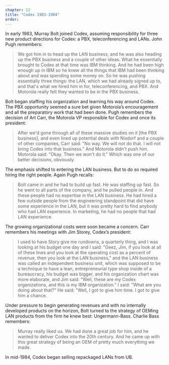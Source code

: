 ```yaml
---
chapter: 12
title: "Codex 1983-1984"
order: 
---
```


In early 1983, Murray Bolt joined Codex, assuming responsibility for three new product directions for Codex: a PBX, teleconferencing and LANs. John Pugh remembers:

>We got him in to head up the LAN business, and he was also heading up the PBX business and a couple of other ideas. What he essentially brought to Codex at that time was IBM thinking. And he had been high enough up in IBM so he knew all the things that IBM had been thinking about and was spending some money on. So he was pushing essentially three things: the LAN, which we had already signed up to, and that's what we hired him in for, teleconferencing, and PBX. And Motorola really felt they wanted to be in the PBX business.

Bolt began staffing his organization and learning his way around Codex. The PBX opportunity seemed a sure bet given Motorola’s encouragement and all the preparatory work that had been done. Pugh remembers the decision of Art Carr, the Motorola VP responsible for Codex and once its president:

>After we'd gone through all of these massive studies on it [the PBX business], and even lined up potential deals with Nixdorf and a couple of other companies, Carr said: "No way. We will not do that. I will not bring Codex into that business."  And Motorola didn't push him.  Motorola said: "Okay. Then we won't do it." Which was one of our better decisions, obviously.

The emphasis shifted to entering the LAN business. But to do so required hiring the right people. Again Pugh recalls:

>Bolt came in and he had to build up fast. He was staffing up fast. So he went to all parts of the company, and he pulled people in. And these people had no expertise in the LAN business. He had hired a few outside people from the engineering standpoint that did have some experience in the LAN, but it was pretty hard to find anybody who had LAN experience. In marketing, he had no people that had LAN experience.

The growing organizational costs were soon became a concern. Carr remembers his meetings with Jim Storey, Codex’s president:

>I used to have Story give me rundowns, a quarterly thing, and I was looking at his budget one day and I said: "Geez, Jim, if you look at all of these lines and you look at the operating cost as a percent of revenue, then you look at the LAN business," and the LAN business was called an independent business unit, which was supposed to be a technique to have a lean, entrepreneurial type shop inside of a bureaucracy, his budget was bigger, and his organization chart was more elaborate, and Jim said:  "Well, these are my Codex organizations, and this is my IBM organization." I said:  "What are you doing about that?" He said: "Well, I got to give him time. I got to give him a chance.

Under pressure to begin generating revenues and with no internally developed products on the horizon, Bolt turned to the strategy of OEMing LAN products from the firm he knew best: Ungermann-Bass. Charlie Bass remembers:

>Murray really liked us. We had done a great job for him, and he wanted to deliver Codex into the 20th century. And he came up with this great strategy of being an OEM of pretty much everything we made.

In mid-1984, Codex began selling repackaged LANs from UB.
